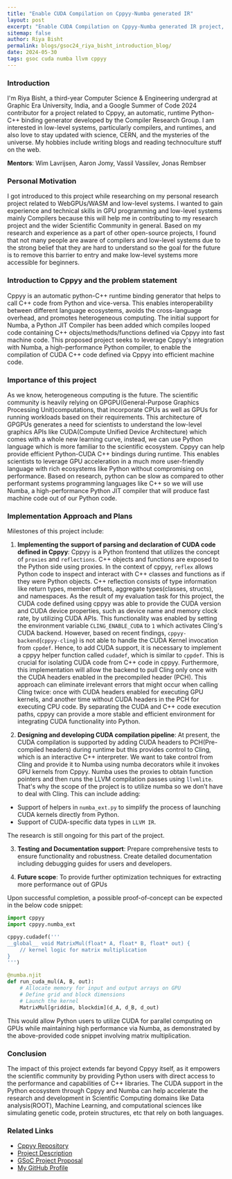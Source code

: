 ```yaml
---
title: "Enable CUDA Compilation on Cppyy-Numba generated IR"
layout: post
excerpt: "Enable CUDA Compilation on Cppyy-Numba generated IR project, part of Google Summer of Code 2024, aims to demonstrate Cppyy's capability to provide CUDA paradigms to Python users without any compromise in performance."
sitemap: false
author: Riya Bisht
permalink: blogs/gsoc24_riya_bisht_introduction_blog/
date: 2024-05-30
tags: gsoc cuda numba llvm cppyy
---
```


### Introduction

I'm Riya Bisht, a third-year Computer Science & Engineering undergrad at Graphic Era University, India, and a Google Summer of Code 2024 contributor for a project related to Cppyy, an automatic, runtime Python-C++ binding generator developed by the Compiler Research Group. I am interested in low-level systems, particularly compilers, and runtimes, and also love to stay updated with science, CERN, and the mysteries of the universe. My hobbies include writing blogs and reading technoculture stuff on the web.

**Mentors**: Wim Lavrijsen, Aaron Jomy, Vassil Vassilev, Jonas Rembser

### Personal Motivation

I got introduced to this project while researching on my personal research project related to WebGPUs/WASM and low-level systems. I wanted to gain experience and technical skills in GPU programming and low-level systems mainly Compilers because this will help me in contributing to my research project and the wider Scientific Community in general. Based on my research and experience as a part of other open-source projects, I found that not many people are aware of compilers and low-level systems due to the strong belief that they are hard to understand so the goal for the future is to remove this barrier to entry and make low-level systems more accessible for beginners. 

### Introduction to Cppyy and the problem statement

Cppyy is an automatic python-C++ runtime binding generator that helps to call C++ code from Python and vice-versa. This enables interoperability between different language ecosystems, avoids the cross-language overhead, and promotes heterogeneous computing. The initial support for Numba, a Python JIT Compiler has been added which compiles looped code containing C++ objects/methods/functions defined via Cppyy into fast machine code. This proposed project seeks to leverage Cppyy's integration with Numba, a high-performance Python compiler, to enable the compilation of CUDA C++ code defined via Cppyy into efficient machine code. 

### Importance of this project

As we know, heterogeneous computing is the future. The scientific community is heavily relying on GPGPU(General-Purpose Graphics Processing Unit)computations, that incorporate CPUs as well as GPUs for running workloads based on their requirements. This architecture of GPGPUs generates a need for scientists to understand the low-level graphics APIs like CUDA(Compute Unified Device Architecture) which comes with a whole new learning curve, instead, we can use Python language which is more familiar to the scientific ecosystem. Cppyy can help provide efficient Python-CUDA C++ bindings during runtime. This enables scientists to leverage GPU acceleration in a much more user-friendly language with rich ecosystems like Python without compromising on performance. Based on research, python can be slow as compared to other performant systems programming languages like C++ so we will use Numba, a high-performance Python JIT compiler that will produce fast machine code out of our Python code.

### Implementation Approach and Plans

Milestones of this project include:
1. **Implementing the support of parsing and declaration of CUDA code defined in Cppyy**: Cppyy is a Python frontend that utilizes the concept of `proxies` and `reflections`. C++ objects and functions are exposed to the Python side using proxies. In the context of cppyy, `reflex` allows Python code to inspect and interact with C++ classes and functions as if they were Python objects. C++ reflection consists of type information like return types, member offsets, aggregate types(classes, structs), and namespaces. As the result of my evaluation task for this project, the CUDA code defined using cppyy was able to provide the CUDA version and CUDA device properties, such as device name and memory clock rate, by utilizing CUDA APIs. This functionality was enabled by setting the environment variable `CLING_ENABLE_CUDA` to `1` which activates Cling's CUDA backend. However, based on recent findings, `cppyy-backend`(`cppyy-cling`) is not able to handle the CUDA Kernel invocation from `cppdef`. Hence,  to add CUDA support, it is necessary to implement a cppyy helper function called `cudadef`, which is similar to `cppdef`. This is crucial for isolating CUDA code from C++ code in cppyy. Furthermore, this implementation will allow the backend to pull Cling only once with the CUDA headers enabled in the precompiled header (PCH). This approach can eliminate irrelevant errors that might occur when calling Cling twice: once with CUDA headers enabled for executing GPU kernels, and another time without CUDA headers in the PCH for executing CPU code.
By separating the CUDA and C++ code execution paths, cppyy can provide a more stable and efficient environment for integrating CUDA functionality into Python.

2. **Designing and developing CUDA compilation pipeline**: At present, the CUDA compilation is supported by adding CUDA headers to PCH(Pre-compiled headers) during runtime but this provides control to Cling, which is an interactive C++ interpreter. We want to take control from Cling and provide it to Numba using numba decorators while it invokes GPU kernels from Cppyy. Numba uses the proxies to obtain function pointers and then runs the LLVM compilation passes using `llvmlite`. That's why the scope of the project is to utilize numba so we don’t have to deal with Cling. This can include adding:
- Support of helpers in `numba_ext.py` to simplify the process of launching CUDA kernels directly from Python.
- Support of CUDA-specific data types in `LLVM IR`.

The research is still ongoing for this part of the project. 

3. **Testing and Documentation support**: Prepare comprehensive tests to ensure functionality and robustness. Create detailed documentation including debugging guides for users and developers.

4. **Future scope**: To provide further optimization techniques for extracting more performance out of GPUs

Upon successful completion, a possible proof-of-concept can be expected in the below code snippet: 

```python
import cppyy
import cppyy.numba_ext

cppyy.cudadef('''
__global__ void MatrixMul(float* A, float* B, float* out) {
    // kernel logic for matrix multiplication
}
''')

@numba.njit
def run_cuda_mul(A, B, out):
    # Allocate memory for input and output arrays on GPU
    # Define grid and block dimensions
    # Launch the kernel
    MatrixMul[griddim, blockdim](d_A, d_B, d_out)
```
This would allow Python users to utilize CUDA for parallel computing on GPUs while maintaining high performance via Numba, as demonstrated by the above-provided code snippet involving matrix multiplication.

### Conclusion

The impact of this project extends far beyond Cppyy itself, as it empowers the scientific community by providing Python users with direct access to the performance and capabilities of C++ libraries. The CUDA support in the Python ecosystem through Cppyy and Numba can help accelerate the research and development in Scientific Computing domains like Data analysis(ROOT), Machine Learning, and computational sciences like simulating genetic code, protein structures, etc that rely on both languages. 

### Related Links

- [Cppyy Repository](https://github.com/wlav/cppyy)
- [Project Description](https://hepsoftwarefoundation.org/gsoc/2024/proposal_Cppyy-Numba-CUDA.html)
- [GSoC Project Proposal](/assets/docs/Riya_Bisht_GSoC2024_Proposal.pdf)
- [My GitHub Profile](https://github.com/chococandy63)